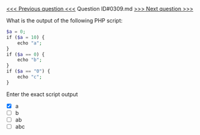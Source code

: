 [<<< Previous question <<<](0308.md)  Question ID#0309.md  [>>> Next question >>>](0310.md) 

What is the output of the following PHP script:


```php
$a = 0;
if ($a = 10) {
    echo "a";
}
if ($a == 0) {
    echo "b";
}
if ($a == "0") {
    echo "c";
}
```
Enter the exact script output

- [x] a
- [ ] b
- [ ] ab
- [ ] abc
